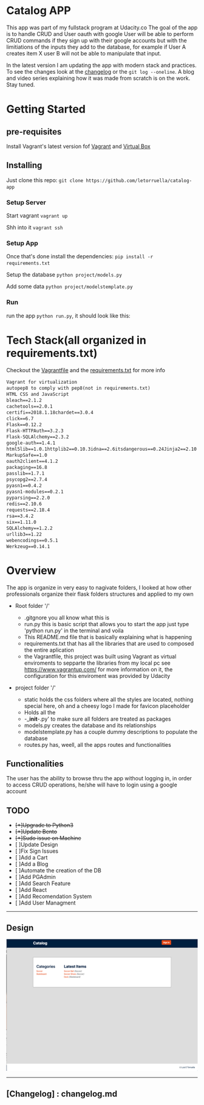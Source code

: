 # Catalog APP

This app was part of my fullstack program at Udacity.co
The goal of the app is to handle CRUD and User oauth with google
User will be able to perform CRUD commands if they sign up with their google accounts but with the limitiations of the inputs they add to the database, for example if User A creates item X user B will not be able to manipulate that input.

In the latest version I am updating the app with modern stack and practices. To see the changes look at the [changelog]('change.md') or the `git log --oneline`. A blog and video series explaining how it was made from scratch is on the work. Stay tuned.

# Getting Started


## pre-requisites
 Install Vagrant's latest version fof [Vagrant](https://www.vagrantup.com/) and  [Virtual Box](https://www.virtualbox.org/)   

## Installing
 
 Just clone this repo: `git clone https://github.com/letorruella/catalog-app`

### Setup Server

 Start vagrant `vagrant up`
 
 Shh into it `vagrant ssh`

 ### Setup App
 
 Once that's done install the dependencies: `pip install -r requirements.txt `
 
 Setup the database `python project/models.py` 
 
 Add some data `python project/modelstemplate.py`    
 
 ### Run
 run the app `python run.py`, it should look like this:
 
 

# Tech Stack(all organized in requirements.txt)
Checkout the [Vagrantfile](Vagrantfile) and the [requirements.txt](requirements.txt) for more info

    Vagrant for virtualization
    autopep8 to comply with pep8(not in requirements.txt)
    HTML CSS and JavaScript 
    bleach==2.1.2
    cachetools==2.0.1
    certifi==2018.1.18chardet==3.0.4
    click==6.7
    Flask==0.12.2
    Flask-HTTPAuth==3.2.3
    Flask-SQLAlchemy==2.3.2
    google-auth==1.4.1
    html5lib==1.0.1httplib2==0.10.3idna==2.6itsdangerous==0.24Jinja2==2.10
    MarkupSafe==1.0
    oauth2client==4.1.2
    packaging==16.8
    passlib==1.7.1
    psycopg2==2.7.4
    pyasn1==0.4.2
    pyasn1-modules==0.2.1
    pyparsing==2.2.0
    redis==2.10.6
    requests==2.18.4
    rsa==3.4.2
    six==1.11.0
    SQLAlchemy==1.2.2
    urllib3==1.22
    webencodings==0.5.1
    Werkzeug==0.14.1


# Overview 

The app is organize in very easy to nagivate folders, I looked at how other professionals organize their flask folders structures and applied to my own

* Root folder '/'   
    * .gitgnore you all know what this is 
    * run.py this is basic script that allows you to start the app just type 'python run.py' in the terminal and voila
    * This README.md file that is basically explaining what is happening
    * requirements.txt that has all the libraries that are used to composed the entire aplication
    * the Vagrantfile, this project was built using Vagrant as virtual enviroments to sepparte the libraries from my local pc see https://www.vagrantup.com/ for more information on it, the configuration for this enviroment was provided by Udacity

* project folder '/'
    * static holds the css folders where all the styles are located, nothing special here, oh and a cheesy logo I made for favicon placeholder
    * Holds all the 
    *  -___init__-.py' to make sure all folders are treated as packages
    * models.py creates the database and its relationships
    * modelstemplate.py has a couple dummy descriptions to populate the database
    * routes.py has, weell, all the apps routes and functionalities

## Functionalities

The user has the ability to browse thru the app without logging in, in order to access CRUD operations, he/she will have to login using a google account

## TODO
 * ~~[*]Upgrade to  Python3~~
 * ~~[*]Update Bento~~
 * ~~[*]Sudo issue on Machine~~
 * [ ]Update Design
 * [ ]Fix Sign Issues
 * [ ]Add a Cart
 * [ ]Add a Blog
 * [ ]Automate the creation of the DB
 * [ ]Add PGAdmin
 * [ ]Add Search Feature
 * [ ]Add React
 * [ ]Add Recomendation System
 * [ ]Add User Managment
 

---
## Design

[LINK]: https://www.figma.com/file/l79JiT9r4T49zr1hKIq0BC/Catalog-App?node-id=0%3A1
![design](screenshot.png)

---
## [Changelog] : changelog.md